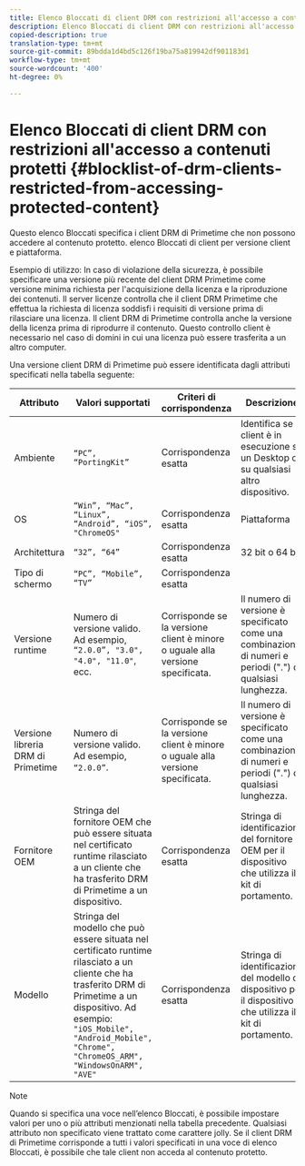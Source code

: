 ```yaml
---
title: Elenco Bloccati di client DRM con restrizioni all'accesso a contenuti protetti
description: Elenco Bloccati di client DRM con restrizioni all'accesso a contenuti protetti
copied-description: true
translation-type: tm+mt
source-git-commit: 89bdda1d4bd5c126f19ba75a819942df901183d1
workflow-type: tm+mt
source-wordcount: '400'
ht-degree: 0%

---
```



# Elenco Bloccati di client DRM con restrizioni all&#39;accesso a contenuti protetti {#blocklist-of-drm-clients-restricted-from-accessing-protected-content}

Questo elenco Bloccati specifica i client DRM di Primetime che non possono accedere al contenuto protetto. elenco Bloccati di client per versione client e piattaforma.

Esempio di utilizzo: In caso di violazione della sicurezza, è possibile specificare una versione più recente del client DRM Primetime come versione minima richiesta per l&#39;acquisizione della licenza e la riproduzione dei contenuti. Il server licenze controlla che il client DRM Primetime che effettua la richiesta di licenza soddisfi i requisiti di versione prima di rilasciare una licenza. Il client DRM di Primetime controlla anche la versione della licenza prima di riprodurre il contenuto. Questo controllo client è necessario nel caso di domini in cui una licenza può essere trasferita a un altro computer.

Una versione client DRM di Primetime può essere identificata dagli attributi specificati nella tabella seguente:

| **Attributo** | **Valori supportati** | **Criteri di corrispondenza** | **Descrizione** |
|---|---|---|---|
| Ambiente | `“PC”, “PortingKit”` | Corrispondenza esatta | Identifica se il client è in esecuzione su un Desktop o su qualsiasi altro dispositivo. |
| OS | `“Win”, “Mac”, “Linux”, “Android”, “iOS”, "ChromeOS"` | Corrispondenza esatta | Piattaforma |
| Architettura | `“32”, “64”` | Corrispondenza esatta | 32 bit o 64 bit |
| Tipo di schermo | `“PC”, “Mobile”, “TV”` | Corrispondenza esatta |  |
| Versione runtime | Numero di versione valido. Ad esempio, `“2.0.0”, "3.0", "4.0", "11.0"`, ecc. | Corrisponde se la versione client è minore o uguale alla versione specificata. | Il numero di versione è specificato come una combinazione di numeri e periodi (&quot;.&quot;) di qualsiasi lunghezza. |
| Versione libreria DRM di Primetime | Numero di versione valido. Ad esempio, `“2.0.0”`. | Corrisponde se la versione client è minore o uguale alla versione specificata. | Il numero di versione è specificato come una combinazione di numeri e periodi (&quot;.&quot;) di qualsiasi lunghezza. |
| Fornitore OEM | Stringa del fornitore OEM che può essere situata nel certificato runtime rilasciato a un cliente che ha trasferito DRM di Primetime a un dispositivo. | Corrispondenza esatta | Stringa di identificazione del fornitore OEM per il dispositivo che utilizza il kit di portamento. |
| Modello | Stringa del modello che può essere situata nel certificato runtime rilasciato a un cliente che ha trasferito DRM di Primetime a un dispositivo. Ad esempio: `"iOS_Mobile", "Android_Mobile", "Chrome", "ChromeOS_ARM", "WindowsOnARM", "AVE"` | Corrispondenza esatta | Stringa di identificazione del modello di dispositivo per il dispositivo che utilizza il kit di portamento. |

>[!NOTE]
>
>Quando si specifica una voce nell’elenco Bloccati, è possibile impostare valori per uno o più attributi menzionati nella tabella precedente. Qualsiasi attributo non specificato viene trattato come carattere jolly. Se il client DRM di Primetime corrisponde a tutti i valori specificati in una voce di elenco Bloccati, è possibile che tale client non acceda al contenuto protetto.

